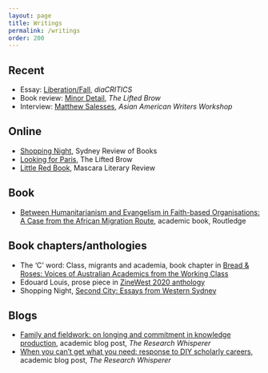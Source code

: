 ```yaml
---
layout: page
title: Writings
permalink: /writings
order: 200
---
```


## Recent
- Essay: [Liberation/Fall](https://dvan.org/2021/04/liberation-fall/), _diaCRITICS_
- Book review: [Minor Detail](https://www.killyourdarlings.com.au/article/minor-detail-asks-if-language-can-ever-truly-bear-witness/), _The Lifted Brow_
- Interview: [Matthew Salesses](https://aawwradio.libsyn.com/matthew-salesses-interviewed-by-may-ngo), _Asian American Writers Workshop_

## Online
- [Shopping Night](https://sydneyreviewofbooks.com/essay/ngo-shopping-night/), Sydney Review of Books
- [Looking for Paris](https://www.theliftedbrow.com/liftedbrow/2018/9/11/looking-for-paris-by-may-ngo), The Lifted Brow
- [Little Red Book](http://mascarareview.com/little-red-book-by-may-ngo/), Mascara Literary Review


## Book
- [Between Humanitarianism and Evangelism in Faith-based Organisations: A Case from the African Migration Route](https://www.routledge.com/Between-Humanitarianism-and-Evangelism-in-Faith-based-Organisations-A/Ngo/p/book/9781138674172), academic book, Routledge


## Book chapters/anthologies
- The ‘C’ word: Class, migrants and academia, book chapter in [Bread &amp; Roses: Voices of Australian Academics from the Working Class](https://www.springer.com/gp/book/9789463001274)
- Edouard Louis, prose piece in [ZineWest 2020 anthology](https://nwg-inc.com/word/?p=4114)
- Shopping Night, [Second City: Essays from Western Sydney](https://giramondopublishing.com/books/second-city-essays-from-western-sydney/)

## Blogs
- [Family and fieldwork: on longing and commitment in knowledge production](https://researchwhisperer.org/2018/05/01/family-and-fieldwork-on-longing-and-commitment-in-knowledge-production/), academic blog post, _The Research Whisperer_
- [When you can’t get what you need: response to DIY scholarly careers](https://theresearchwhisperer.wordpress.com/2015/09/15/response-to-diy-scholarly-careers/#more-3910), academic blog post, _The Research Whisperer_


